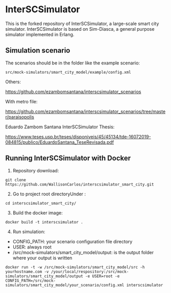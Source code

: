 # InterSCSimulator #
This is the forked repository of InterSCSimulator, a large-scale smart city simulator. InterSCSimulator is based on Sim-Diasca, a general purpose simulator implemented in Erlang.


## Simulation scenario ##

The scenarios should be in the folder like the example scenario:

```
src/mock-simulators/smart_city_model/example/config.xml
```

Others:

https://github.com/ezambomsantana/interscsimulator_scenarios

With metro file:

https://github.com/ezambomsantana/interscsimulator_scenarios/tree/master/paraisopolis

Eduardo Zambom Santana InterSCSimulator Thesis:
 
https://www.teses.usp.br/teses/disponiveis/45/45134/tde-16072019-084815/publico/EduardoSantana_TeseRevisada.pdf
## Running InterSCSimulator with Docker ##
1. Repository download:
```
git clone https://github.com/WallisonCarlos/interscsimulator_smart_city.git
```

2. Go to project root directoryUnder :

```
cd interscsimulator_smart_city/
```

3. Build the docker image:

```
docker build -t interscsimulator .
```

4. Run simulation:
- CONFIG_PATH: your scenario configuration file directory
- USER: always root
- /src/mock-simulators/smart_city_model/output: is the output folder where your output is written
```
docker run -t -w /src/mock-simulators/smart_city_model/src -h yourhostname.com -v /your/local/respository:/src/mock-simulators/smart_city_model/output -e USER=root -e CONFIG_PATH=/src/mock-simulators/smart_city_model/your_scenario/config.xml interscsimulator
```
